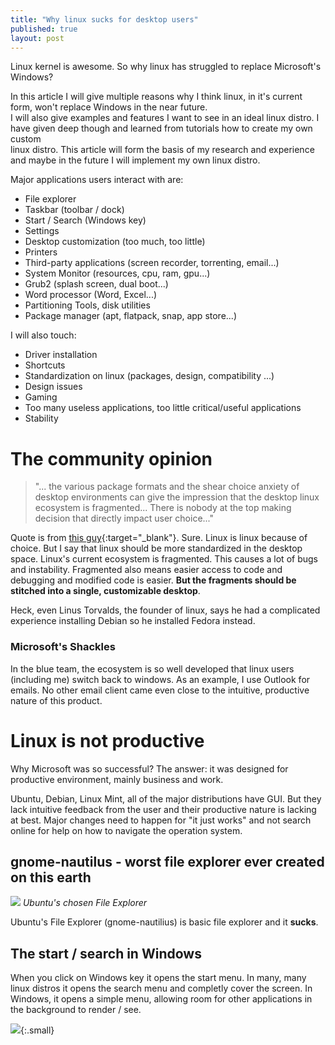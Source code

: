 ```yaml
---
title: "Why linux sucks for desktop users"
published: true
layout: post
---
```


Linux kernel is awesome. So why linux has struggled to replace Microsoft's Windows?


In this article I will give multiple reasons why I think linux, in it's current form, won't replace Windows in the near future.\
I will also give examples and features I want to see in an ideal linux distro. I have given deep though and learned from tutorials how to create my own custom\
linux distro. This article will form the basis of my research and experience and maybe in the future I will implement my own linux distro.

Major applications users interact with are:

* File explorer
* Taskbar (toolbar / dock)
* Start / Search (Windows key)
* Settings
* Desktop customization (too much, too little)
* Printers
* Third-party applications (screen recorder, torrenting, email...)
* System Monitor (resources, cpu, ram, gpu...)
* Grub2 (splash screen, dual boot...)
* Word processor (Word, Excel...)
* Partitioning Tools, disk utilities
* Package manager (apt, flatpack, snap, app store...)

<!-- 
Return to desktop button (in Windows taskbar right-most)
-->
I will also touch:


* Driver installation
* Shortcuts
* Standardization on linux (packages, design, compatibility ...)
* Design issues
* Gaming
* Too many useless applications, too little critical/useful applications
* Stability


# The community opinion


> "... the various package formats and the shear choice anxiety of desktop environments can give the impression that the desktop linux ecosystem is fragmented... There is nobody at the top making decision that directly impact user choice..."


Quote is from [this guy](https://youtu.be/aeuPBWssF0s?t=43){:target="_blank"}.
Sure. Linux is linux because of choice. But I say that linux should be more standardized in the desktop space. Linux's current ecosystem is fragmented. This causes a lot of bugs and instability. Fragmented also means easier access to code and debugging and modified code is easier. **But the fragments should be stitched into a single, customizable desktop**.


Heck, even Linus Torvalds, the founder of linux, says he had a complicated experience installing Debian so he installed Fedora instead.

### Microsoft's Shackles


In the blue team, the ecosystem is so well developed that linux users (including me) switch back to windows. As an example, I use Outlook for emails. No other email client came even close to the intuitive, productive nature of this product.

# []()Linux is not productive


Why Microsoft was so successful? The answer: it was designed for productive environment, mainly business and work.


Ubuntu, Debian, Linux Mint, all of the major distributions have GUI. But they lack intuitive feedback from the user and their productive nature is lacking at best. Major changes need to happen for "it just works" and not search online for help on how to navigate the operation system.


## [](#header-2)gnome-nautilus - worst file explorer ever created on this earth

![](assets/2020-7-16/gnome-3-30-will-bring-a-better-flatpak-experience-to-the-nautilus-file-manager-522142-2.jpg)
*Ubuntu's chosen File Explorer*

Ubuntu's File Explorer (gnome-nautilius) is basic file explorer and it **sucks**.

## The start / search in Windows


When you click on Windows key it opens the start menu. In many, many linux distros it opens the search menu and completly cover the screen. In Windows, it opens a simple menu, allowing room for other applications in the background to render / see.

![](assets/2020-7-16/start.gif){:.small}